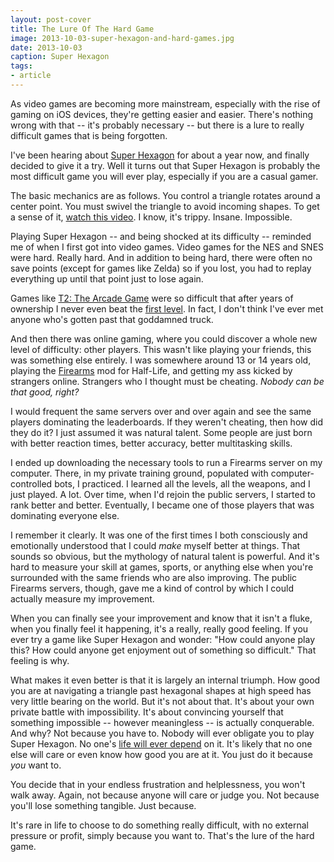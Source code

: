 ```yaml
---
layout: post-cover
title: The Lure Of The Hard Game
image: 2013-10-03-super-hexagon-and-hard-games.jpg
date: 2013-10-03
caption: Super Hexagon
tags:
- article
---
```


As video games are becoming more mainstream, especially with the rise of gaming on iOS devices, they're getting easier and easier. There's nothing wrong with that -- it's probably necessary -- but there is a lure to really difficult games that is being forgotten.

I've been hearing about [Super Hexagon](http://superhexagon.com/) for about a year now, and finally decided to give it a try. Well it turns out that Super Hexagon is probably the most difficult game you will ever play, especially if you are a casual gamer.

The basic mechanics are as follows. You control a triangle rotates around a center point. You must swivel the triangle to avoid incoming shapes. To get a sense of it, [watch this video](http://www.youtube.com/watch?v=2sz0mI_6tLQ). I know, it's trippy. Insane. Impossible.

Playing Super Hexagon -- and being shocked at its difficulty -- reminded me of when I first got into video games. Video games for the NES and SNES were hard. Really hard. And in addition to being hard, there were often no save points (except for games like Zelda) so if you lost, you had to replay everything up until that point just to lose again.

Games like [T2: The Arcade Game](http://cl.ly/1S1z1s1h3y2E) were so difficult that after years of ownership I never even beat the [first level](http://www.youtube.com/watch?v=LbRrfVb9Ni0). In fact, I don't think I've ever met anyone who's gotten past that goddamned truck.

And then there was online gaming, where you could discover a whole new level of difficulty: other players. This wasn't like playing your friends, this was something else entirely. I was somewhere around 13 or 14 years old, playing the [Firearms](http://cl.ly/2g0e2O353H3d) mod for Half-Life, and getting my ass kicked by strangers online. Strangers who I thought must be cheating. *Nobody can be that good, right?*

I would frequent the same servers over and over again and see the same players dominating the leaderboards. If they weren't cheating, then how did they do it? I just assumed it was natural talent. Some people are just born with better reaction times, better accuracy, better multitasking skills.

I ended up downloading the necessary tools to run a Firearms server on my computer. There, in my private training ground, populated with computer-controlled bots, I practiced. I learned all the levels, all the weapons, and I just played. A lot. Over time, when I'd rejoin the public servers, I started to rank better and better. Eventually, I became one of those players that was dominating everyone else.

I remember it clearly. It was one of the first times I both consciously and emotionally understood that I could *make* myself better at things. That sounds so obvious, but the mythology of natural talent is powerful. And it's hard to measure your skill at games, sports, or anything else when you're surrounded with the same friends who are also improving. The public Firearms servers, though, gave me a kind of control by which I could actually measure my improvement.

When you can finally see your improvement and know that it isn't a fluke, when you finally feel it happening, it's a really, really good feeling. If you ever try a game like Super Hexagon and wonder: "How could anyone play this? How could anyone get enjoyment out of something so difficult." That feeling is why.

What makes it even better is that it is largely an internal triumph. How good you are at navigating a triangle past hexagonal shapes at high speed has very little bearing on the world. But it's not about that. It's about your own private battle with impossibility. It's about convincing yourself that something impossible -- however meaningless -- is actually conquerable. And why? Not because you have to. Nobody will ever obligate you to play Super Hexagon. No one's [life will ever depend](https://twitter.com/siracusa/status/249865252366344192) on it. It's likely that no one else will care or even know how good you are at it. You just do it because *you* want to.

You decide that in your endless frustration and helplessness, you won't walk away. Again, not because anyone will care or judge you. Not because you'll lose something tangible. Just because.

It's rare in life to choose to do something really difficult, with no external pressure or profit, simply because you want to. That's the lure of the hard game.
